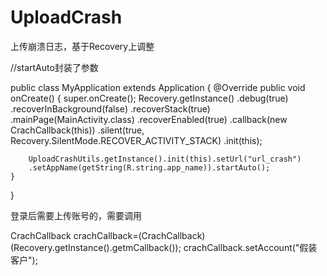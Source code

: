 # UploadCrash
上传崩溃日志，基于Recovery上调整


//startAuto封装了参数

public class MyApplication extends Application {
    @Override
    public void onCreate() {
        super.onCreate();
        Recovery.getInstance()
                .debug(true)
                .recoverInBackground(false)
                .recoverStack(true)
                .mainPage(MainActivity.class)
                .recoverEnabled(true)
                .callback(new CrachCallback(this))
                .silent(true, Recovery.SilentMode.RECOVER_ACTIVITY_STACK)
                .init(this);


        UploadCrashUtils.getInstance().init(this).setUrl("url_crash")
        .setAppName(getString(R.string.app_name)).startAuto();
    }
}

登录后需要上传账号的，需要调用

CrachCallback crachCallback=(CrachCallback)(Recovery.getInstance().getmCallback());
crachCallback.setAccount("假装客户");
